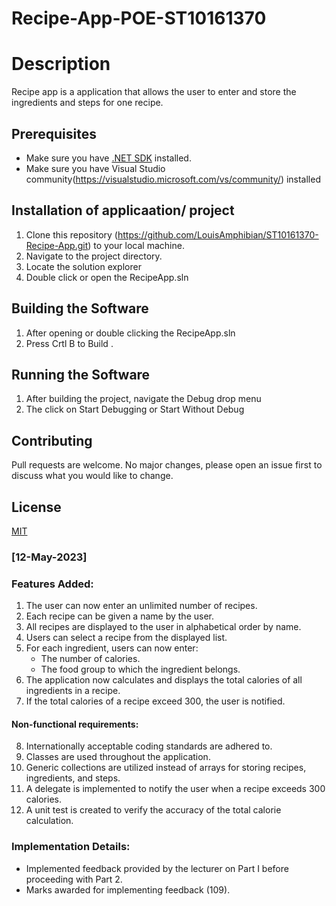 # Recipe-App-POE-ST10161370

# Description
Recipe app is a application that allows the user to enter and store the ingredients and steps for one recipe.

## Prerequisites
- Make sure you have [.NET SDK](https://dotnet.microsoft.com/download) installed.
- Make sure you have Visual Studio community(https://visualstudio.microsoft.com/vs/community/) installed

## Installation of applicaation/ project
1. Clone this repository (https://github.com/LouisAmphibian/ST10161370-Recipe-App.git) to your local machine.
2. Navigate to the project directory.
3. Locate the solution explorer
4. Double click or open the RecipeApp.sln

## Building the Software
1. After opening or double clicking the RecipeApp.sln
3. Press Crtl B to Build .

## Running the Software
1. After building the project, navigate the Debug drop menu
2. The click on Start Debugging or Start Without Debug

## Contributing
Pull requests are welcome. No major changes, please open an issue first to discuss what you would like to change.

## License
[MIT](https://choosealicense.com/licenses/mit/)

### [12-May-2023]

### Features Added:
1. The user can now enter an unlimited number of recipes.
2. Each recipe can be given a name by the user.
3. All recipes are displayed to the user in alphabetical order by name.
4. Users can select a recipe from the displayed list.
5. For each ingredient, users can now enter:
    - The number of calories.
    - The food group to which the ingredient belongs.
6. The application now calculates and displays the total calories of all ingredients in a recipe.
7. If the total calories of a recipe exceed 300, the user is notified.

#### Non-functional requirements:
8. Internationally acceptable coding standards are adhered to.
9. Classes are used throughout the application.
10. Generic collections are utilized instead of arrays for storing recipes, ingredients, and steps.
11. A delegate is implemented to notify the user when a recipe exceeds 300 calories.
12. A unit test is created to verify the accuracy of the total calorie calculation.

### Implementation Details:
- Implemented feedback provided by the lecturer on Part I before proceeding with Part 2.
- Marks awarded for implementing feedback (109).
